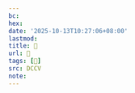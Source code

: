 ```yaml
---
bc:
hex:
date: '2025-10-13T10:27:06+08:00'
lastmod:
title: 􄊝
url: 􄊝
tags: [𢁪]
src: DCCV
note:
---
```

